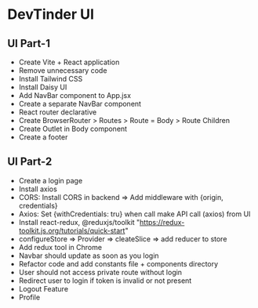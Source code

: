 # DevTinder UI

## UI Part-1
- Create Vite + React application
- Remove unnecessary code
- Install Tailwind CSS
- Install Daisy UI
- Add NavBar component to App.jsx
- Create a separate NavBar component
- React router declarative <npm i react-router>
- Create BrowserRouter > Routes > Route = Body > Route Children
- Create Outlet in Body component
- Create a footer

## UI Part-2
- Create a login page
- Install axios
- CORS: Install CORS in backend => Add middleware with {origin, credentials}
- Axios: Set {withCredentials: tru} when call make API call (axios) from UI
- Install react-redux, @reduxjs/toolkit "https://redux-toolkit.js.org/tutorials/quick-start"
- configureStore => Provider => cleateSlice => add reducer to store
- Add redux tool in Chrome
- Navbar should update as soon as you login
- Refactor code and add constants file + components directory
- User should not access private route without login
- Redirect user to login if token is invalid or not present
- Logout Feature
- Profile
